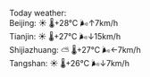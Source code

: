 Today weather:  
Beijing: ☀️ 🌡️+28°C 🌬️↑7km/h  
Tianjin: ☀️ 🌡️+27°C 🌬️↓15km/h  
Shijiazhuang: ⛅️  🌡️+27°C 🌬️←7km/h  
Tangshan: ☀️ 🌡️+26°C 🌬️↓7km/h  
